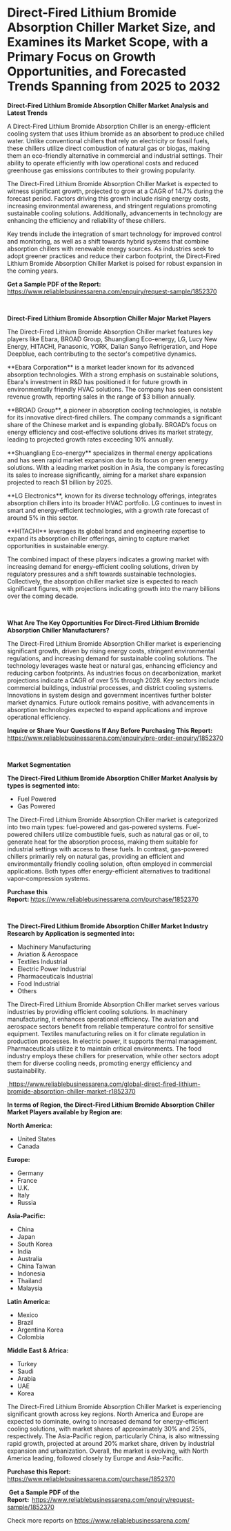 <p><h1>Direct-Fired Lithium Bromide Absorption Chiller Market Size, and Examines its Market Scope, with a Primary Focus on Growth Opportunities, and Forecasted Trends Spanning from 2025 to 2032</h1></p><p><strong>Direct-Fired Lithium Bromide Absorption Chiller Market Analysis and Latest Trends</strong></p>
<p><p>A Direct-Fired Lithium Bromide Absorption Chiller is an energy-efficient cooling system that uses lithium bromide as an absorbent to produce chilled water. Unlike conventional chillers that rely on electricity or fossil fuels, these chillers utilize direct combustion of natural gas or biogas, making them an eco-friendly alternative in commercial and industrial settings. Their ability to operate efficiently with low operational costs and reduced greenhouse gas emissions contributes to their growing popularity.</p><p>The Direct-Fired Lithium Bromide Absorption Chiller Market is expected to witness significant growth, projected to grow at a CAGR of 14.7% during the forecast period. Factors driving this growth include rising energy costs, increasing environmental awareness, and stringent regulations promoting sustainable cooling solutions. Additionally, advancements in technology are enhancing the efficiency and reliability of these chillers. </p><p>Key trends include the integration of smart technology for improved control and monitoring, as well as a shift towards hybrid systems that combine absorption chillers with renewable energy sources. As industries seek to adopt greener practices and reduce their carbon footprint, the Direct-Fired Lithium Bromide Absorption Chiller Market is poised for robust expansion in the coming years.</p></p>
<p><strong>Get a Sample PDF of the Report:&nbsp;</strong> <a href="https://www.reliablebusinessarena.com/enquiry/request-sample/1852370?utm_campaign=2471&utm_medium=2&utm_source=Github&utm_content=ia&utm_term=28022025&utm_id=direct-fired-lithium-bromide-absorption-chiller">https://www.reliablebusinessarena.com/enquiry/request-sample/1852370</a></p>
<p>&nbsp;</p>
<p><strong>Direct-Fired Lithium Bromide Absorption Chiller Major Market Players</strong></p>
<p><p>The Direct-Fired Lithium Bromide Absorption Chiller market features key players like Ebara, BROAD Group, Shuangliang Eco-energy, LG, Lucy New Energy, HITACHI, Panasonic, YORK, Dalian Sanyo Refrigeration, and Hope Deepblue, each contributing to the sector's competitive dynamics.</p><p>**Ebara Corporation** is a market leader known for its advanced absorption technologies. With a strong emphasis on sustainable solutions, Ebara's investment in R&D has positioned it for future growth in environmentally friendly HVAC solutions. The company has seen consistent revenue growth, reporting sales in the range of $3 billion annually.</p><p>**BROAD Group**, a pioneer in absorption cooling technologies, is notable for its innovative direct-fired chillers. The company commands a significant share of the Chinese market and is expanding globally. BROAD’s focus on energy efficiency and cost-effective solutions drives its market strategy, leading to projected growth rates exceeding 10% annually.</p><p>**Shuangliang Eco-energy** specializes in thermal energy applications and has seen rapid market expansion due to its focus on green energy solutions. With a leading market position in Asia, the company is forecasting its sales to increase significantly, aiming for a market share expansion projected to reach $1 billion by 2025.</p><p>**LG Electronics**, known for its diverse technology offerings, integrates absorption chillers into its broader HVAC portfolio. LG continues to invest in smart and energy-efficient technologies, with a growth rate forecast of around 5% in this sector.</p><p>**HITACHI** leverages its global brand and engineering expertise to expand its absorption chiller offerings, aiming to capture market opportunities in sustainable energy. </p><p>The combined impact of these players indicates a growing market with increasing demand for energy-efficient cooling solutions, driven by regulatory pressures and a shift towards sustainable technologies. Collectively, the absorption chiller market size is expected to reach significant figures, with projections indicating growth into the many billions over the coming decade.</p></p>
<p>&nbsp;</p>
<p><strong>What Are The Key Opportunities For Direct-Fired Lithium Bromide Absorption Chiller Manufacturers?</strong></p>
<p><p>The Direct-Fired Lithium Bromide Absorption Chiller market is experiencing significant growth, driven by rising energy costs, stringent environmental regulations, and increasing demand for sustainable cooling solutions. The technology leverages waste heat or natural gas, enhancing efficiency and reducing carbon footprints. As industries focus on decarbonization, market projections indicate a CAGR of over 5% through 2028. Key sectors include commercial buildings, industrial processes, and district cooling systems. Innovations in system design and government incentives further bolster market dynamics. Future outlook remains positive, with advancements in absorption technologies expected to expand applications and improve operational efficiency.</p></p>
<p><strong>Inquire or Share Your Questions If Any Before Purchasing This Report:</strong> <a href="https://www.reliablebusinessarena.com/enquiry/pre-order-enquiry/1852370?utm_campaign=2471&utm_medium=2&utm_source=Github&utm_content=ia&utm_term=28022025&utm_id=direct-fired-lithium-bromide-absorption-chiller">https://www.reliablebusinessarena.com/enquiry/pre-order-enquiry/1852370</a></p>
<p>&nbsp;</p>
<p><strong>Market Segmentation</strong></p>
<p><strong>The Direct-Fired Lithium Bromide Absorption Chiller Market Analysis by types is segmented into:</strong></p>
<p><ul><li>Fuel Powered</li><li>Gas Powered</li></ul></p>
<p><p>The Direct-Fired Lithium Bromide Absorption Chiller market is categorized into two main types: fuel-powered and gas-powered systems. Fuel-powered chillers utilize combustible fuels, such as natural gas or oil, to generate heat for the absorption process, making them suitable for industrial settings with access to these fuels. In contrast, gas-powered chillers primarily rely on natural gas, providing an efficient and environmentally friendly cooling solution, often employed in commercial applications. Both types offer energy-efficient alternatives to traditional vapor-compression systems.</p></p>
<p><strong>Purchase this Report:&nbsp;</strong><a href="https://www.reliablebusinessarena.com/purchase/1852370?utm_campaign=2471&utm_medium=2&utm_source=Github&utm_content=ia&utm_term=28022025&utm_id=direct-fired-lithium-bromide-absorption-chiller">https://www.reliablebusinessarena.com/purchase/1852370</a></p>
<p>&nbsp;</p>
<p><strong>The Direct-Fired Lithium Bromide Absorption Chiller Market Industry Research by Application is segmented into:</strong></p>
<p><ul><li>Machinery Manufacturing</li><li>Aviation & Aerospace</li><li>Textiles Industrial</li><li>Electric Power Industrial</li><li>Pharmaceuticals Industrial</li><li>Food Industrial</li><li>Others</li></ul></p>
<p><p>The Direct-Fired Lithium Bromide Absorption Chiller market serves various industries by providing efficient cooling solutions. In machinery manufacturing, it enhances operational efficiency. The aviation and aerospace sectors benefit from reliable temperature control for sensitive equipment. Textiles manufacturing relies on it for climate regulation in production processes. In electric power, it supports thermal management. Pharmaceuticals utilize it to maintain critical environments. The food industry employs these chillers for preservation, while other sectors adopt them for diverse cooling needs, promoting energy efficiency and sustainability.</p></p>
<p><a href="https://www.reliablebusinessarena.com/global-direct-fired-lithium-bromide-absorption-chiller-market-r1852370?utm_campaign=2471&utm_medium=2&utm_source=Github&utm_content=ia&utm_term=28022025&utm_id=direct-fired-lithium-bromide-absorption-chiller">&nbsp;https://www.reliablebusinessarena.com/global-direct-fired-lithium-bromide-absorption-chiller-market-r1852370</a></p>
<p><strong>In terms of Region, the Direct-Fired Lithium Bromide Absorption Chiller Market Players available by Region are:</strong></p>
<p>
    <p> <strong> North America: </strong>
        <ul>
            <li>United States</li>
            <li>Canada</li>
        </ul>
        </p> 
    <p> <strong> Europe: </strong>
        <ul>
            <li>Germany</li>
            <li>France</li>
            <li>U.K.</li>
            <li>Italy</li>
            <li>Russia</li>
        </ul>
        </p> 
    <p> <strong> Asia-Pacific: </strong>
        <ul>
            <li>China</li>
            <li>Japan</li>
            <li>South Korea</li>
            <li>India</li>
            <li>Australia</li>
            <li>China Taiwan</li>
            <li>Indonesia</li>
            <li>Thailand</li>
            <li>Malaysia</li>
        </ul>
        </p> 
    <p> <strong> Latin America: </strong>
        <ul>
            <li>Mexico</li>
            <li>Brazil</li>
            <li>Argentina Korea</li>
            <li>Colombia</li>
        </ul>
        </p> 
    <p> <strong> Middle East & Africa: </strong>
        <ul>
            <li>Turkey</li>
            <li>Saudi</li>
            <li>Arabia</li>
            <li>UAE</li>
            <li>Korea</li>
        </ul>
    </p>
    </p>
<p><p>The Direct-Fired Lithium Bromide Absorption Chiller Market is experiencing significant growth across key regions. North America and Europe are expected to dominate, owing to increased demand for energy-efficient cooling solutions, with market shares of approximately 30% and 25%, respectively. The Asia-Pacific region, particularly China, is also witnessing rapid growth, projected at around 20% market share, driven by industrial expansion and urbanization. Overall, the market is evolving, with North America leading, followed closely by Europe and Asia-Pacific.</p></p>
<p><strong>Purchase this Report: </strong><a href="https://www.reliablebusinessarena.com/purchase/1852370?utm_campaign=2471&utm_medium=2&utm_source=Github&utm_content=ia&utm_term=28022025&utm_id=direct-fired-lithium-bromide-absorption-chiller">https://www.reliablebusinessarena.com/purchase/1852370</a></p>
<p>&nbsp;<strong>Get a Sample PDF of the Report:&nbsp;&nbsp;</strong><a href="https://www.reliablebusinessarena.com/enquiry/request-sample/1852370?utm_campaign=2471&utm_medium=2&utm_source=Github&utm_content=ia&utm_term=28022025&utm_id=direct-fired-lithium-bromide-absorption-chiller">https://www.reliablebusinessarena.com/enquiry/request-sample/1852370</a></p>
<p><strong></strong></p>
<p>Check more reports on <a href="https://www.reliablebusinessarena.com/?utm_campaign=2471&utm_medium=2&utm_source=Github&utm_content=ia&utm_term=28022025&utm_id=direct-fired-lithium-bromide-absorption-chiller">https://www.reliablebusinessarena.com/</a></p>